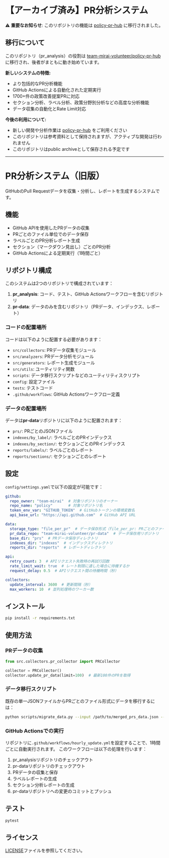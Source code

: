 # 【アーカイブ済み】PR分析システム

⚠️ **重要なお知らせ**: このリポジトリの機能は [policy-pr-hub](https://github.com/team-mirai-volunteer/policy-pr-hub) に移行されました。

## 移行について

このリポジトリ（pr_analysis）の役割は [team-mirai-volunteer/policy-pr-hub](https://github.com/team-mirai-volunteer/policy-pr-hub) に移行され、後者がまともに動き始めています。

**新しいシステムの特徴:**
- より包括的なPR分析機能
- GitHub Actionsによる自動化された定期実行
- 1700+件の政策改善提案PRに対応
- セクション分析、ラベル分析、政策分野別分析などの高度な分析機能
- データ収集の自動化とRate Limit対応

**今後の利用について:**
- 新しい開発や分析作業は [policy-pr-hub](https://github.com/team-mirai-volunteer/policy-pr-hub) をご利用ください
- このリポジトリは参考資料として保持されますが、アクティブな開発は行われません
- このリポジトリはpublic archiveとして保存される予定です

---

# PR分析システム（旧版）

GitHubのPull Requestデータを収集・分析し、レポートを生成するシステムです。

## 機能

- GitHub APIを使用したPRデータの収集
- PRごとのファイル単位でのデータ保存
- ラベルごとのPR分析レポート生成
- セクション（マークダウン見出し）ごとのPR分析
- GitHub Actionsによる定期実行（1時間ごと）

## リポジトリ構成

このシステムは2つのリポジトリで構成されています：

1. **pr_analysis**: コード、テスト、GitHub Actionsワークフローを含むリポジトリ
2. **pr-data**: データのみを含むリポジトリ（PRデータ、インデックス、レポート）

### コードの配置場所

コードは以下のように配置する必要があります：

- `src/collectors`: PRデータ収集モジュール
- `src/analyzers`: PRデータ分析モジュール
- `src/generators`: レポート生成モジュール
- `src/utils`: ユーティリティ関数
- `scripts`: データ移行スクリプトなどのユーティリティスクリプト
- `config`: 設定ファイル
- `tests`: テストコード
- `.github/workflows`: GitHub Actionsワークフロー定義

### データの配置場所

データは**pr-data**リポジトリに以下のように配置されます：

- `prs/`: PRごとのJSONファイル
- `indexes/by_label/`: ラベルごとのPRインデックス
- `indexes/by_section/`: セクションごとのPRインデックス
- `reports/labels/`: ラベルごとのレポート
- `reports/sections/`: セクションごとのレポート

## 設定

`config/settings.yaml`で以下の設定が可能です：

```yaml
github:
  repo_owner: "team-mirai"  # 対象リポジトリのオーナー
  repo_name: "policy"       # 対象リポジトリ名
  token_env_var: "GITHUB_TOKEN"  # GitHubトークンの環境変数名
  api_base_url: "https://api.github.com"  # GitHub API URL

data:
  storage_type: "file_per_pr"  # データ保存形式（file_per_pr: PRごとのファイル）
  pr_data_repo: "team-mirai-volunteer/pr-data"  # データ保存用リポジトリ
  base_dir: "prs"  # PRデータ保存ディレクトリ
  indexes_dir: "indexes"  # インデックスディレクトリ
  reports_dir: "reports"  # レポートディレクトリ

api:
  retry_count: 3  # APIリクエスト失敗時の再試行回数
  rate_limit_wait: true  # レート制限に達した場合に待機するか
  request_delay: 0.5  # APIリクエスト間の待機時間（秒）

collectors:
  update_interval: 3600  # 更新間隔（秒）
  max_workers: 10  # 並列処理時のワーカー数
```

## インストール

```bash
pip install -r requirements.txt
```

## 使用方法

### PRデータの収集

```python
from src.collectors.pr_collector import PRCollector

collector = PRCollector()
collector.update_pr_data(limit=100)  # 最新100件のPRを取得
```

### データ移行スクリプト

既存の単一JSONファイルからPRごとのファイル形式にデータを移行するには：

```bash
python scripts/migrate_data.py --input /path/to/merged_prs_data.json --output-dir /path/to/pr-data
```

### GitHub Actionsでの実行

リポジトリに`.github/workflows/hourly_update.yml`を設定することで、1時間ごとに自動実行されます。
このワークフローは以下の処理を行います：

1. pr_analysisリポジトリのチェックアウト
2. pr-dataリポジトリのチェックアウト
3. PRデータの収集と保存
4. ラベルレポートの生成
5. セクション分析レポートの生成
6. pr-dataリポジトリへの変更のコミットとプッシュ

## テスト

```bash
pytest
```

## ライセンス

[LICENSE](LICENSE)ファイルを参照してください。
